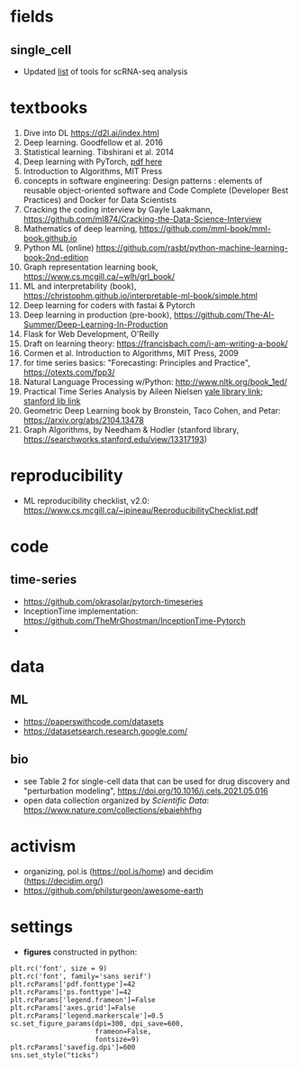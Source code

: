 # fields

## single_cell
* Updated [list](https://github.com/mdozmorov/scRNA-seq_notes#differential-expression) of tools for scRNA-seq analysis

# textbooks

1. Dive into DL https://d2l.ai/index.html
2. Deep learning. Goodfellow et al. 2016
3. Statistical learning. Tibshirani et al. 2014
4. Deep learning with PyTorch, [pdf here](https://pytorch.org/assets/deep-learning/Deep-Learning-with-PyTorch.pdf)
5. Introduction to Algorithms, MIT Press
6. concepts in software engineering: Design patterns : elements of reusable object-oriented software and Code Complete (Developer Best Practices) and Docker for Data Scientists
7. Cracking the coding interview by Gayle Laakmann, https://github.com/ml874/Cracking-the-Data-Science-Interview
8. Mathematics of deep learning, https://github.com/mml-book/mml-book.github.io
9. Python ML (online) https://github.com/rasbt/python-machine-learning-book-2nd-edition
10. Graph representation learning book, https://www.cs.mcgill.ca/~wlh/grl_book/
11. ML and interpretability (book), https://christophm.github.io/interpretable-ml-book/simple.html 
12. Deep learning for coders with fastai & Pytorch
13. Deep learning in production (pre-book), https://github.com/The-AI-Summer/Deep-Learning-In-Production
14. Flask for Web Development, O'Reilly
15. Draft on learning theory: https://francisbach.com/i-am-writing-a-book/
16. Cormen et al. Introduction to Algorithms, MIT Press, 2009
17. for time series basics: "Forecasting: Principles and Practice", https://otexts.com/fpp3/
18. Natural Language Processing w/Python: http://www.nltk.org/book_1ed/
19. Practical Time Series Analysis by Aileen Nielsen [yale library link](https://learning.oreilly.com/library/view/practical-time-series/9781492041641/?sso_link=yes&sso_link_from=yale-university); [stanford lib link](https://searchworks.stanford.edu/view/12744528)
20. Geometric Deep Learning book by Bronstein, Taco Cohen, and Petar: https://arxiv.org/abs/2104.13478
21. Graph Algorithms, by Needham & Hodler (stanford library, https://searchworks.stanford.edu/view/13317193)

# reproducibility
- ML reproducibility checklist, v2.0: https://www.cs.mcgill.ca/~jpineau/ReproducibilityChecklist.pdf

# code

## time-series
- https://github.com/okrasolar/pytorch-timeseries
- InceptionTime implementation: https://github.com/TheMrGhostman/InceptionTime-Pytorch
- 

# data

## ML
- https://paperswithcode.com/datasets
- https://datasetsearch.research.google.com/


## bio
- see Table 2 for single-cell data that can be used for drug discovery and "perturbation modeling", https://doi.org/10.1016/j.cels.2021.05.016
- open data collection organized by *Scientific Data*: https://www.nature.com/collections/ebaiehhfhg

# activism

- organizing, pol.is (https://pol.is/home) and decidim (https://decidim.org/)
- https://github.com/philsturgeon/awesome-earth


# settings
- **figures** constructed in python: 
```
plt.rc('font', size = 9)
plt.rc('font', family='sans serif')
plt.rcParams['pdf.fonttype']=42
plt.rcParams['ps.fonttype']=42
plt.rcParams['legend.frameon']=False
plt.rcParams['axes.grid']=False
plt.rcParams['legend.markerscale']=0.5
sc.set_figure_params(dpi=300, dpi_save=600,
                     frameon=False,
                     fontsize=9)
plt.rcParams['savefig.dpi']=600
sns.set_style("ticks")
```
